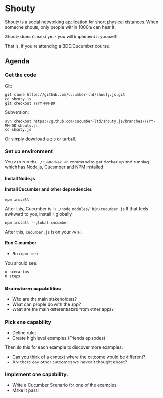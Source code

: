 # Shouty

Shouty is a social networking application for short physical distances.
When someone shouts, only people within 1000m can hear it.

Shouty doesn't exist yet - you will implement it yourself!

That is, if you're attending a BDD/Cucumber course.

## Agenda

### Get the code

Git:

    git clone https://github.com/cucumber-ltd/shouty.js.git
    cd shouty.js
    git checkout YYYY-MM-DD

Subversion:

    svn checkout https://github.com/cucumber-ltd/shouty.js/branches/YYYY-MM-DD shouty.js
    cd shouty.js

Or simply [download](https://github.com/cucumber-ltd/shouty.js/releases) a zip or tarball.

### Set up environment

You can run the `./runDocker.sh` command to get docker up and running which has Node.js, Cucumber and NPM installed

#### Install Node.js

#### Install Cucumber and other dependencies

```
npm install
```

After this, Cucumber is in `./node_modules/.bin/cucumber.js`
If that feels awkward to you, install it globally:

```
npm install --global cucumber
```

After this, `cucumber.js` is on your `PATH`.

#### Run Cucumber
* Run `npm test`

You should see:

    0 scenarios
    0 steps

### Brainstorm capabilities

* Who are the main stakeholders?
* What can people do with the app?
* What are the main differentiators from other apps?

### Pick one capability

* Define rules
* Create high level examples (Friends episodes)

Then do this for each example to discover more examples:

* Can you think of a context where the outcome would be different?
* Are there any other outcomes we haven't thought about?

### Implement one capability.

* Write a Cucumber Scenario for one of the examples
* Make it pass!
